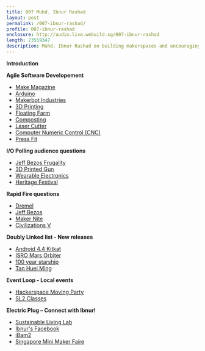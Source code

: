 ```yaml
---
title: 007 Muhd. Ibnur Rashad
layout: post
permalink: /007-ibnur-rashad/
profile: 007-ibnur-rashad
enclosure: http://audio.live.webuild.sg/007-ibnur-rashad
length: 23559347
description: Muhd. Ibnur Rashad on building makerspaces and encouraging the DIY hands-on community spirit.
---
```


**Introduction**


**Agile Software Developement**

- [Make Magazine](http://makezine.com//)
- [Arduino](http://arduino.cc/)
- [Makerbot Industries](http://www.makerbot.com/)
- [3D Printing](http://en.wikipedia.org/wiki/3D_printing)
- [Floating Farm](http://www.sl2square.org/shell-sustainability-camp-2013-day-1/)
- [Composting](http://en.wikipedia.org/wiki/Compost)
- [Laser Cutter](http://en.wikipedia.org/wiki/Laser_cutting)
- [Computer Numeric Control (CNC) ](http://en.wikipedia.org/wiki/CNC_router)
- [Press Fit](http://en.wikipedia.org/wiki/Interference_fit)


**I/O Polling audience questions**

- [Jeff Bezos Frugality](http://www.fastcompany.com/50106/inside-mind-jeff-bezos)
- [3D Printed Gun](http://mashable.com/2013/11/11/3d-printed-metal-gun/)
- [Wearable Electronics](http://en.wikipedia.org/wiki/Wearable_technology)
- [Heritage Festival](https://www.facebook.com/sl2square/posts/260673170707098)

**Rapid Fire questions**

- [Dremel](http://en.wikipedia.org/wiki/Dremel)
- [Jeff Bezos](http://en.wikipedia.org/wiki/Jeff_Bezos)
- [Maker Nite](https://www.facebook.com/media/set/?set=a.537947932958795.1073741839.172727739480818&type=1)
- [Civilizations V](http://en.wikipedia.org/wiki/Civilization_V)

**Doubly Linked list - New releases**

- [Android 4.4 Kitkat](http://www.android.com/versions/kit-kat-4-4/)
- [ISRO Mars Orbiter](http://www.isro.org/pslv-c25/mission.aspx)
- [100 year starship](http://100yss.org/)
- [Tan Huei Ming](http://facebook.com/tanhm)

**Event Loop - Local events**

- [Hackerspace Moving Party](https://www.facebook.com/HackerspaceSG)
- [SL2 Classes](http://sl2exchange.com/)

**Electric Plug  – Connect with Ibnur!**

- [Sustainable Living Lab](http://www.sl2square.org/)
- [Ibnur's Facebook](https://www.facebook.com/mirashad)
- [iBam2](http://www.sl2square.org/ibam/)
- [Singapore Mini Maker Faire](http://makerfairesingapore.com/)
